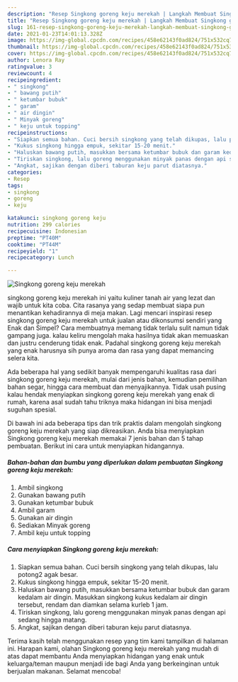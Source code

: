 ```yaml
---
description: "Resep Singkong goreng keju merekah | Langkah Membuat Singkong goreng keju merekah Yang Bisa Manjain Lidah"
title: "Resep Singkong goreng keju merekah | Langkah Membuat Singkong goreng keju merekah Yang Bisa Manjain Lidah"
slug: 161-resep-singkong-goreng-keju-merekah-langkah-membuat-singkong-goreng-keju-merekah-yang-bisa-manjain-lidah
date: 2021-01-23T14:01:13.328Z
image: https://img-global.cpcdn.com/recipes/458e62143f0ad824/751x532cq70/singkong-goreng-keju-merekah-foto-resep-utama.jpg
thumbnail: https://img-global.cpcdn.com/recipes/458e62143f0ad824/751x532cq70/singkong-goreng-keju-merekah-foto-resep-utama.jpg
cover: https://img-global.cpcdn.com/recipes/458e62143f0ad824/751x532cq70/singkong-goreng-keju-merekah-foto-resep-utama.jpg
author: Lenora Ray
ratingvalue: 3
reviewcount: 4
recipeingredient:
- " singkong"
- " bawang putih"
- " ketumbar bubuk"
- " garam"
- " air dingin"
- " Minyak goreng"
- " keju untuk topping"
recipeinstructions:
- "Siapkan semua bahan. Cuci bersih singkong yang telah dikupas, lalu potong2 agak besar."
- "Kukus singkong hingga empuk, sekitar 15-20 menit."
- "Haluskan bawang putih, masukkan bersama ketumbar bubuk dan garam kedalam air dingin. Masukkan singkong kukus kedalam air dingin tersebut, rendam dan diamkan selama kurleb 1 jam."
- "Tiriskan singkong, lalu goreng menggunakan minyak panas dengan api sedang hingga matang."
- "Angkat, sajikan dengan diberi taburan keju parut diatasnya."
categories:
- Resep
tags:
- singkong
- goreng
- keju

katakunci: singkong goreng keju 
nutrition: 299 calories
recipecuisine: Indonesian
preptime: "PT40M"
cooktime: "PT44M"
recipeyield: "1"
recipecategory: Lunch

---
```



![Singkong goreng keju merekah](https://img-global.cpcdn.com/recipes/458e62143f0ad824/751x532cq70/singkong-goreng-keju-merekah-foto-resep-utama.jpg)


singkong goreng keju merekah ini yaitu kuliner tanah air yang lezat dan wajib untuk kita coba. Cita rasanya yang sedap membuat siapa pun menantikan kehadirannya di meja makan.
Lagi mencari inspirasi resep singkong goreng keju merekah untuk jualan atau dikonsumsi sendiri yang Enak dan Simpel? Cara membuatnya memang tidak terlalu sulit namun tidak gampang juga. kalau keliru mengolah maka hasilnya tidak akan memuaskan dan justru cenderung tidak enak. Padahal singkong goreng keju merekah yang enak harusnya sih punya aroma dan rasa yang dapat memancing selera kita.

Ada beberapa hal yang sedikit banyak mempengaruhi kualitas rasa dari singkong goreng keju merekah, mulai dari jenis bahan, kemudian pemilihan bahan segar, hingga cara membuat dan menyajikannya. Tidak usah pusing kalau hendak menyiapkan singkong goreng keju merekah yang enak di rumah, karena asal sudah tahu triknya maka hidangan ini bisa menjadi suguhan spesial.




Di bawah ini ada beberapa tips dan trik praktis dalam mengolah singkong goreng keju merekah yang siap dikreasikan. Anda bisa menyiapkan Singkong goreng keju merekah memakai 7 jenis bahan dan 5 tahap pembuatan. Berikut ini cara untuk menyiapkan hidangannya.

<!--inarticleads1-->

##### Bahan-bahan dan bumbu yang diperlukan dalam pembuatan Singkong goreng keju merekah:

1. Ambil  singkong
1. Gunakan  bawang putih
1. Gunakan  ketumbar bubuk
1. Ambil  garam
1. Gunakan  air dingin
1. Sediakan  Minyak goreng
1. Ambil  keju untuk topping




<!--inarticleads2-->

##### Cara menyiapkan Singkong goreng keju merekah:

1. Siapkan semua bahan. Cuci bersih singkong yang telah dikupas, lalu potong2 agak besar.
1. Kukus singkong hingga empuk, sekitar 15-20 menit.
1. Haluskan bawang putih, masukkan bersama ketumbar bubuk dan garam kedalam air dingin. Masukkan singkong kukus kedalam air dingin tersebut, rendam dan diamkan selama kurleb 1 jam.
1. Tiriskan singkong, lalu goreng menggunakan minyak panas dengan api sedang hingga matang.
1. Angkat, sajikan dengan diberi taburan keju parut diatasnya.




Terima kasih telah menggunakan resep yang tim kami tampilkan di halaman ini. Harapan kami, olahan Singkong goreng keju merekah yang mudah di atas dapat membantu Anda menyiapkan hidangan yang enak untuk keluarga/teman maupun menjadi ide bagi Anda yang berkeinginan untuk berjualan makanan. Selamat mencoba!
